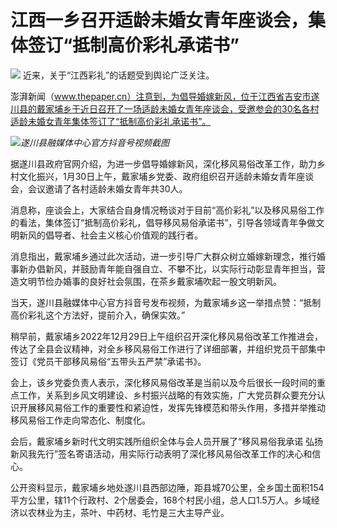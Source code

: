 # 江西一乡召开适龄未婚女青年座谈会，集体签订“抵制高价彩礼承诺书”

![](https://inews.gtimg.com/newsapp_bt/0/15651791095/1000)
近来，关于“江西彩礼”的话题受到舆论广泛关注。

澎湃新闻（www.thepaper.cn）注意到，为倡导婚嫁新风，位于江西省吉安市遂川县的戴家埔乡于近日召开了一场适龄未婚女青年座谈会，受邀参会的30名各村适龄未婚女青年集体签订了“抵制高价彩礼承诺书”。

![](https://inews.gtimg.com/newsapp_bt/0/15651791112/1000)_遂川县融媒体中心官方抖音号视频截图_

据遂川县政府官网介绍，为进一步倡导婚嫁新风，深化移风易俗改革工作，助力乡村文化振兴，1月30日上午，戴家埔乡党委、政府组织召开适龄未婚女青年座谈会，会议邀请了各村适龄未婚女青年共30人。

消息称，座谈会上，大家结合自身情况畅谈对于目前“高价彩礼”以及移风易俗工作的看法，集体签订“抵制高价彩礼，倡导移风易俗承诺书”，引导各领域青年争做文明新风的倡导者、社会主义核心价值观的践行者。

消息指出，戴家埔乡通过此次活动，进一步引导广大群众树立婚嫁新理念，推行婚事新办倡新风，并鼓励青年能自强自立、不攀不比，以实际行动彰显青年担当，营造文明节俭办婚事的良好社会氛围，在茶乡戴家埔吹起一股文明新风。

当天，遂川县融媒体中心官方抖音号发布视频，为戴家埔乡这一举措点赞：“抵制高价彩礼这个方法好，提前介入，确保实效。”

稍早前，戴家埔乡2022年12月29日上午组织召开深化移风易俗改革工作推进会，传达了全县会议精神，对全乡移风易俗工作进行了详细部署，并组织党员干部集中签订《党员干部移风易俗“五带头五严禁”承诺书》。

​会上，该乡党委负责人表示，深化移风易俗改革是当前以及今后很长一段时间的重点工作，关系到乡风文明建设、乡村振兴战略的有效实施，广大党员群众要充分认识开展移风易俗工作的重要性和紧迫性，发挥先锋模范和带头作用，多措并举推动移风易俗工作走向常态化、制度化。

会后，戴家埔乡新时代文明实践所组织全体与会人员开展了“移风易俗我承诺 弘扬新风我先行”签名寄语活动，用实际行动表明了深化移风易俗改革工作的决心和信心。

公开资料显示，戴家埔乡地处遂川县西部边陲，距县城70公里，全乡国土面积154平方公里，辖11个行政村、2个居委会，168个村民小组，总人口1.5万人。乡域经济以农林业为主，茶叶、中药材、毛竹是三大主导产业。

